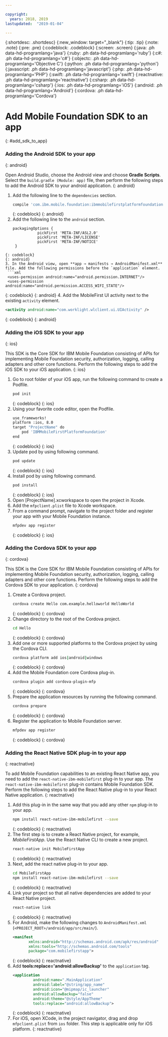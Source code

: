 ```yaml
---

copyright:
  years: 2018, 2019
lastupdated:  "2019-01-04"

---
```


{:shortdesc: .shortdesc}
{:new_window: target="_blank"}
{:tip: .tip}
{:note: .note}
{:pre: .pre}
{:codeblock: .codeblock}
{:screen: .screen}
{:java: .ph data-hd-programlang='java'}
{:ruby: .ph data-hd-programlang='ruby'}
{:c#: .ph data-hd-programlang='c#'}
{:objectc: .ph data-hd-programlang='Objective C'}
{:python: .ph data-hd-programlang='python'}
{:javascript: .ph data-hd-programlang='javascript'}
{:php: .ph data-hd-programlang='PHP'}
{:swift: .ph data-hd-programlang='swift'}
{:reactnative: .ph data-hd-programlang='reactnative'}
{:csharp: .ph data-hd-programlang='csharp'}
{:ios: .ph data-hd-programlang='iOS'}
{:android: .ph data-hd-programlang='Android'}
{:cordova: .ph data-hd-programlang='Cordova'}

#	Add Mobile Foundation SDK to an app
{: #add_sdk_to_app}

### Adding the Android SDK to your app
{: android}

Open Android Studio, choose the Android view and choose **Gradle Scripts**. Select the `build.gradle (Module: app)` file, then perform the following steps to add the Android SDK to your android application.
{: android}

1. Add the following line to the `dependencies` section.
   ```bash
   compile 'com.ibm.mobile.foundation:ibmmobilefirstplatformfoundation:8.0.+'
   ```
   {: codeblock}
   {: android}
2. Add the following line to the `android` section.
   ```
   packagingOptions {
              pickFirst 'META-INF/ASL2.0'
              pickFirst 'META-INF/LICENSE'
              pickFirst 'META-INF/NOTICE'
    }
  ```
  {: codeblock}
  {: android}
3. In the Android view, open **app → manifests → AndroidManifest.xml** file. Add the following permissions before the `application` element.
   ```xml
   <uses-permission android:name="android.permission.INTERNET"/>
   <uses-permission android:name="android.permission.ACCESS_WIFI_STATE"/>
   ```
   {: codeblock}
   {: android}
4. Add the MobileFirst UI activity next to the existing `activity` element.
   ```xml
   <activity android:name="com.worklight.wlclient.ui.UIActivity" />
   ```
   {: codeblock}
   {: android}


### Adding the iOS SDK to your app
{: ios}

This SDK is the Core SDK for IBM Mobile Foundation consisting of APIs for implementing Mobile Foundation security, authorization, logging, calling adapters and other core functions. Perform the following steps to add the iOS SDK to your iOS application.
{: ios}

1. Go to root folder of your iOS app, run the following command to create a Podfile.
    ```bash
    pod init
    ```
    {: codeblock}
    {: ios}
2. Using your favorite code editor, open the Podfile.
   ```bash
   use_frameworks!
   platform :ios, 8.0
   target "ProjectName" do
       pod 'IBMMobileFirstPlatformFoundation'
   end
   ```
   {: codeblock}
   {: ios}
3. Update pod by using following command.
   ```bash
   pod update
   ```
   {: codeblock}
   {: ios}
4. Install pod by using following command.
   ```bash
   pod install
   ```
   {: codeblock}
   {: ios}
5. Open [ProjectName].xcworkspace to open the project in Xcode.
6. Add the `mfpclient.plist` file to Xcode workspace.
7. From a command prompt, navigate to the project folder and register your app with your Mobile Foundation instance.
   ```bash
   mfpdev app register
   ```
   {: codeblock}
   {: ios}

### Adding the Cordova SDK to your app
{: cordova}

This SDK is the Core SDK for IBM Mobile Foundation consisting of APIs for implementing Mobile Foundation security, authorization, logging, calling adapters and other core functions. Perform the following steps to add the Cordova SDK to your application.
{: cordova}

1. Create a Cordova project.
   ```bash
   cordova create Hello com.example.helloworld HelloWorld
   ```
   {: codeblock}
   {: cordova}
2. Change directory to the root of the Cordova project.
   ```bash
   cd Hello
   ```
   {: codeblock}
   {: cordova}
3. Add one or more supported platforms to the Cordova project by using the Cordova CLI.
   ```bash
   cordova platform add ios|android|windows
   ```
   {: codeblock}
   {: cordova}
4. Add the Mobile Foundation core Cordova plug-in.
   ```bash
   cordova plugin add cordova-plugin-mfp
   ```
   {: codeblock}
   {: cordova}
5. Prepare the application resources by running the following command.
   ```bash
   cordova prepare
   ```
   {: codeblock}
   {: cordova}
6. Register the application to Mobile Foundation server.
   ```bash
   mfpdev app register
   ```
   {: codeblock}
   {: cordova}

### Adding the React Native SDK plug-in to your app
{: reactnative}

To add Mobile Foundation capabilities to an existing React Native app, you need to add the `react-native-ibm-mobilefirst` plug-in to your app. The `react-native-ibm-mobilefirst` plug-in contains Mobile Foundation SDK. Perform the following steps to add the React Native plug-in to your React Native application.
{: reactnative}

1. Add this plug-in in the same way that you add any other `npm` plug-in to your app.
   ```bash
   npm install react-native-ibm-mobilefirst --save
   ```
   {: codeblock}
   {: reactnative}
2. The first step is to create a React Native project, for example, *MobileFirstApp*. Use the React Native CLI to create a new project.
   ```bash
   react-native init MobileFirstApp
   ```
   {: codeblock}
   {: reactnative}
3. Next, add the react native plug-in to your app.
   ```bash
   cd MobileFirstApp
   npm install react-native-ibm-mobilefirst --save
   ```
   {: codeblock}
   {: reactnative}
4. Link your project so that all native dependencies are added to your React Native project.
   ```bash
   react-native link
   ```
   {: codeblock}
   {: reactnative}
5. For Android, make the following changes to `AndroidManifest.xml` (`<PROJECT_ROOT>/android/app/src/main/`).
   ```xml
   <manifest
          xmlns:android="http://schemas.android.com/apk/res/android"
          xmlns:tools="http://schemas.android.com/tools"
          package="com.mobilefirstapp">
   ```
   {: codeblock}
   {: reactnative}
6. Add **tools:replace='android:allowBackup'** to the `application` tag.
   ```xml
   <application
            android:name=".MainApplication"
            android:label="@string/app_name"
            android:icon="@mipmap/ic_launcher"
            android:allowBackup="false"
            android:theme="@style/AppTheme"
            tools:replace="android:allowBackup">
   ```
   {: codeblock}
   {: reactnative}
7. For iOS, open XCode, in the project navigator, drag and drop `mfpclient.plist` from `ios` folder. This step is applicable only for iOS platform.
{: reactnative}
